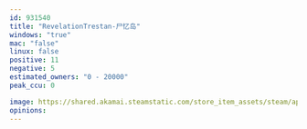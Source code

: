 ```yaml
---
id: 931540
title: "RevelationTrestan-尸忆岛"
windows: "true"
mac: "false"
linux: false
positive: 11
negative: 5
estimated_owners: "0 - 20000"
peak_ccu: 0

image: https://shared.akamai.steamstatic.com/store_item_assets/steam/apps/931540/header.jpg?t=1539846473
opinions:
---
```

